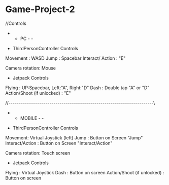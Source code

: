 # Game-Project-2

//Controls

- - PC - -

- ThirdPersonController Controls

Movement : WASD
Jump : Spacebar
Interact/ Action : "E"

Camera rotation: Mouse


- Jetpack Controls

Flying : UP:Spacebar,   Left:"A",   Right:"D"
Dash : Double tap "A" or "D"
Action/Shoot (if unlocked) : "E"


//-----------------------------------------------------------------------\\


- - MOBILE - -

- ThirdPersonController Controls

Movement: Virtual Joystick (left)
Jump : Button on Screen "Jump"
Interact/Action : Button on Screen "Interact/Action"

Camera rotation: Touch screen


- Jetpack Controls

Flying : Virtual Joystick
Dash : Button on screen
Action/Shoot (if unlocked) : Button on screen
